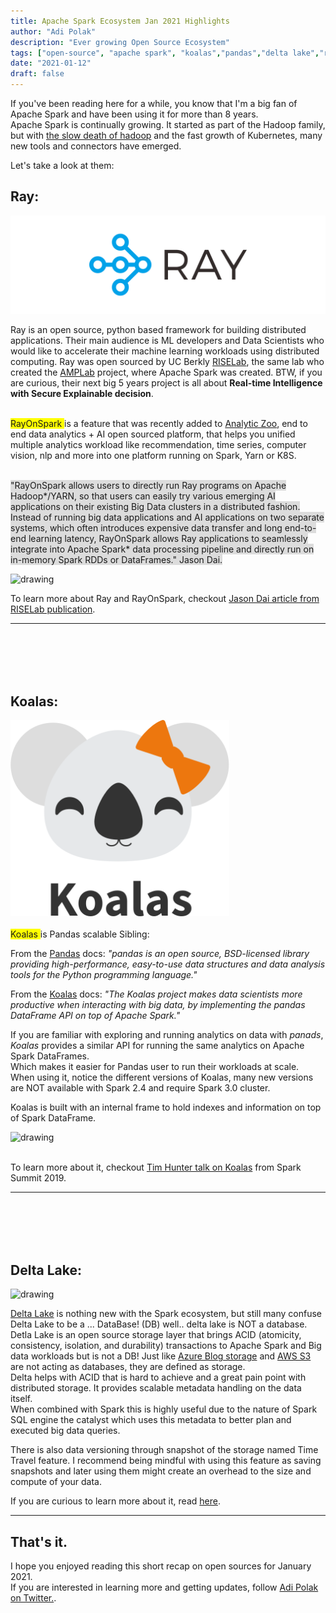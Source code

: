```yaml
---
title: Apache Spark Ecosystem Jan 2021 Highlights
author: "Adi Polak"
description: "Ever growing Open Source Ecosystem"
tags: ["open-source", "apache spark", "koalas","pandas","delta lake","ray","ray on spark","analytic zoo"]
date: "2021-01-12"
draft: false
---
```


If you've been reading here for a while, you know that I'm a big fan of Apache Spark and have been using it for more than 8 years.\
Apache Spark is continually growing. It started as part of the Hadoop family,\
but with [the slow death of hadoop](https://medium.com/@acmurthy/hadoop-is-dead-long-live-hadoop-f22069b264ac) and the fast growth of Kubernetes, many new tools and connectors have emerged.

Let's take a look at them:

## **Ray:**
<img class="responsive" src=" https://github.com/ray-project/ray/raw/master/doc/source/images/ray_header_logo.png" alt="drawing">


 Ray is an open source, python based framework for building distributed applications.
 Their main audience is ML developers and Data Scientists who would like to accelerate their machine learning workloads using distributed computing.
Ray was open sourced by UC Berkly [RISELab](https://rise.cs.berkeley.edu/), the same lab who created the [AMPLab](https://amplab.cs.berkeley.edu/) project, where Apache Spark was created.
BTW, if you are curious, their next big 5 years project is all about **Real-time Intelligence with Secure Explainable decision**.
<br></br>


 <span style="background-color: #FFFF00"> RayOnSpark </span> is a feature that was recently added to [Analytic Zoo](https://github.com/intel-analytics/analytics-zoo), end to end data analytics + AI open sourced platform, that helps you unified multiple analytics workload like recommendation, time series, computer vision, nlp and more into one platform running on Spark, Yarn or K8S.
 <br></br>

<span style="background-color: #DCDCDC"> "RayOnSpark allows users to directly run Ray programs on Apache Hadoop*/YARN, so that users can easily try various emerging AI applications on their existing Big Data clusters in a distributed fashion. Instead of running big data applications and AI applications on two separate systems, which often introduces expensive data transfer and long end-to-end learning latency, RayOnSpark allows Ray applications to seamlessly integrate into Apache Spark* data processing pipeline and directly run on in-memory Spark RDDs or DataFrames." Jason Dai. </span>



<img class="responsive" src="https://miro.medium.com/max/728/1*Jv085PlSKouE9RRuvFNlDQ.png" alt="drawing">

To learn more about Ray and RayOnSpark, checkout [Jason Dai article from RISELab publication](https://medium.com/riselab/rayonspark-running-emerging-ai-applications-on-big-data-clusters-with-ray-and-analytics-zoo-923e0136ed6a).

-------------------------------
<br></br>
<br></br>

## **Koalas:**
<img  style="width:auto;max-width:350px; height: auto;" src="https://raw.githubusercontent.com/databricks/koalas/master/icons/koalas-logo.png" alt="drawing"> 
<br></br>
 <span style="background-color: #FFFF00"> Koalas </span> is Pandas scalable Sibling:

From the [Pandas](https://pandas.pydata.org/docs/) docs: _"pandas is an open source, BSD-licensed library providing high-performance,
 easy-to-use data structures and data analysis tools for the Python programming language."_

From the [Koalas](https://koalas.readthedocs.io/en/latest/) docs: _"The Koalas project makes data scientists more productive when interacting with big data,
 by implementing the pandas DataFrame API on top of Apache Spark."_


If you are familiar with exploring and running analytics on data with _panads_,\
 _Koalas_ provides a similar API for running the same analytics on Apache Spark DataFrames.\
 Which makes it easier for Pandas user to run their workloads at scale.\
When using it, notice the different versions of Koalas, many new versions are NOT available with Spark 2.4 and require Spark 3.0 cluster.

Koalas is built with an internal frame to hold indexes and information on top of Spark DataFrame.

<img  style="width:auto;max-width:650px; height: auto;" src="https://i.ytimg.com/vi/NpAMbzerAp0/maxresdefault.jpg" alt="drawing">
 <br></br>
 
To learn more about it, checkout [Tim Hunter talk on Koalas](https://databricks.com/session_eu19/koalas-pandas-on-apache-spark) from Spark Summit 2019.

-------------------------------
<br></br>
<br></br>

## **Delta Lake:**
<img  style="width:auto;max-width:350px; height: auto;" src="https://camo.githubusercontent.com/5535944a613e60c9be4d3a96e3d9bd34e5aba5cddc1aa6c6153123a958698289/68747470733a2f2f646f63732e64656c74612e696f2f6c61746573742f5f7374617469632f64656c74612d6c616b652d77686974652e706e67" alt="drawing"> 



[Delta Lake](https://delta.io/) is nothing new with the Spark ecosystem, but still many confuse Delta Lake to be a ... DataBase! (DB) well.. delta lake is NOT a database.
Detla Lake is an open source storage layer that brings ACID (atomicity, consistency,
 isolation, and durability) transactions to Apache Spark and Big data workloads but is not a DB! Just like [Azure Blog storage](https://docs.microsoft.com/en-us/learn/paths/store-data-in-azure/?WT.mc_id=blog-00000-adpolak) and [AWS S3](https://aws.amazon.com/s3/) are not acting as databases, they are defined as storage.\
Delta helps with ACID that is hard to achieve and a great pain point with distributed storage.
It provides scalable metadata handling on the data itself.  
When combined with Spark this is highly useful due to the nature of Spark SQL engine
the catalyst which uses this metadata to better plan and executed big data queries.

There is also data versioning through snapshot of the storage named Time Travel feature.
I recommend being mindful with using this feature as saving snapshots and later using them might create an overhead to the size and compute of your data.

If you are curious to learn more about it, read [here](https://databricks.com/blog/2020/06/18/time-traveling-with-delta-lake-a-retrospective-of-the-last-year.html).

-------------------------------

## That's it.

I hope you enjoyed reading this short recap on open sources for January 2021.\
If you are interested in learning more and getting updates, follow [Adi Polak on Twitter.](https://twitter.com/AdiPolak).